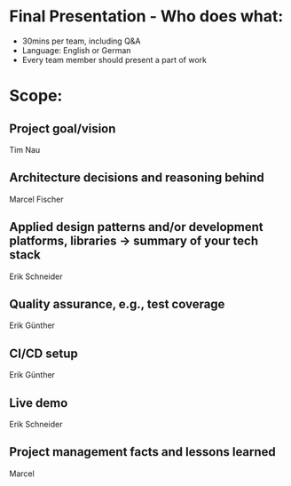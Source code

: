 # Final Presentation - Who does what:
- 30mins per team, including Q&A
- Language: English or German
- Every team member should present a part of work
# Scope:
## Project goal/vision
Tim Nau
## Architecture decisions and reasoning behind
Marcel Fischer
## Applied design patterns and/or development platforms, libraries → summary of your tech stack
Erik Schneider
## Quality assurance, e.g., test coverage
Erik Günther
## CI/CD setup
Erik Günther
## Live demo
Erik Schneider
## Project management facts and lessons learned
Marcel
